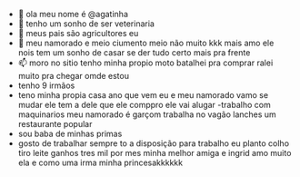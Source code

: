 - 👋 ola meu nome é @agatinha
- 👀 tenho um sonho de ser veterinaria
- 🌱 meus pais são agricultores eu   
- 💞️ meu namorado e meio ciumento meio não muito kkk mais amo ele nois tem um sonho de casar se der tudo certo mais pra frente 
- 📫 moro no sitio tenho minha propio moto batalhei pra comprar ralei muito pra chegar omde estou
- tenho 9 irmãos 
- teno minha propia casa ano que vem eu e meu namorado vamo se mudar ele tem a dele que ele comppro ele vai alugar 
-trabalho com maquinarios meu namorado é garçom trabalha no vagão lanches um restaurante popular
- sou baba de minhas primas 
- gosto de trabalhar sempre to a disposição para trabalho eu planto colho tiro leite ganhos tres mil por mes
minha melhor amiga  e ingrid amo muito ela e como uma irma minha princesakkkkkk
